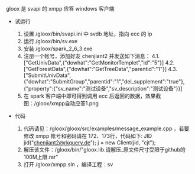 ﻿
gloox 是 svapi 的 xmpp 应答 windows 客户端


* 试运行
  1.  设置 /gloox/bin/svapi.ini 中 svdb 地址，指向 ecc 的 ip
  1.  运行 /gloox/bin/sv.exe
  3.  安装 /gloox/spark_2_6_3.exe
  4.  注册一个帐号，添加好友 chenjiant2 并发送如下消息：
  4.1.  ["GetUnivData",{"dowhat":"GetMonitorTemplet","id":"5"}]
  4.2.  ["GetForestData",{"dowhat":"GetTreeData","parentid":"1"}] 
  4.3.  ["SubmitUnivData",{"dowhat":"SubmitGroup","parentid":"1","del_supplement":"true"},{"property":{"sv_name":"测试设备","sv_description":"测试设备"}}]
  5.  在 spark 客户端中即可得到调用 ecc 后返回的数据，效果截图：/gloox/xmpp自动应答1.png
  
  
  
* 代码  
  1.  代码请见：/gloox/gloox/src/examples/message_example.cpp ，若要修改 xmpp 帐号和密码请在 172、173行，代码如下:
		JID jid("chenjiant2@rkquery.de");
		j = new Client(jid, "cjt");  
  2.  解压该文件：/gloox/bin/"gloox.lib.请解压_原文件尺寸受限于github的100M上限.rar"
  3.  打开 /gloox/xmpp.sln ，编译工程：sv
  